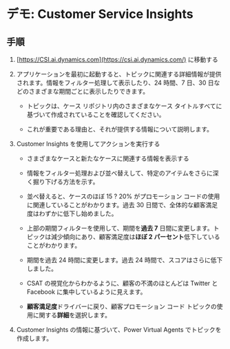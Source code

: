 ﻿---
demo:
    title: 'デモ: Customer Service Insights'
    module: 'モジュール 3: Dynamics 365 Customer Service の基礎を学ぶ'
---

# デモ: Customer Service Insights

## 手順

1. [https://CSI.ai.dynamics.com](https://csi.ai.dynamics.com/) に移動する 

2. アプリケーションを最初に起動すると、トピックに関連する詳細情報が提供されます。情報をフィルター処理して表示したり、24 時間、7 日、30 日などのさまざまな期間ごとに表示したりできます。 

	- トピックは、ケース リポジトリ内のさまざまなケース タイトルすべてに基づいて作成されていることを確認してください。 

	- これが重要である理由と、それが提供する情報について説明します。 

3. Customer Insights を使用してアクションを実行する

	- さまざまなケースと新たなケースに関連する情報を表示する

	- 情報をフィルター処理および並べ替えして、特定のアイテムをさらに深く掘り下げる方法を示す。 

	- 並べ替えると、ケースのほぼ 15 ? 20% がプロモーション コードの使用に関連していることがわかります。過去 30 日間で、全体的な顧客満足度はわずかに低下し始めました。 

	- 上部の期間フィルターを使用して、期間を**過去 7** 日間に変更します。トピックは減少傾向にあり、顧客満足度は**ほぼ 2 パーセント**低下していることがわかります。 

	- 期間を過去 24 時間に変更します。過去 24 時間で、スコアはさらに低下しました。 

	- CSAT の視覚化からわかるように、顧客の不満のほとんどは Twitter と Facebook に集中しているように見えます。 

	- **顧客満足度**ドライバーに戻り、顧客プロモーション コード トピックの使用に関する**詳細**を選択します。 

4. Customer Insights の情報に基づいて、Power Virtual Agents でトピックを作成します。 
